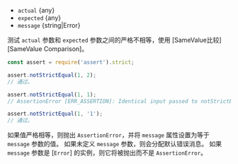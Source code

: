 <!-- YAML
added: v0.1.21
changes:
  - version: v10.0.0
    pr-url: https://github.com/nodejs/node/pull/17003
    description: Used comparison changed from Strict Equality to `Object.is()`
-->
* `actual` {any}
* `expected` {any}
* `message` {string|Error}

测试 `actual` 参数和 `expected` 参数之间的严格不相等，使用 [SameValue比较][SameValue Comparison]。

```js
const assert = require('assert').strict;

assert.notStrictEqual(1, 2);
// 通过。

assert.notStrictEqual(1, 1);
// AssertionError [ERR_ASSERTION]: Identical input passed to notStrictEqual: 1

assert.notStrictEqual(1, '1');
// 通过。
```

如果值严格相等，则抛出 `AssertionError`，并将 `message` 属性设置为等于 `message` 参数的值。 
如果未定义 `message` 参数，则会分配默认错误消息。 
如果 `message` 参数是 [`Error`] 的实例，则它将被抛出而不是 `AssertionError`。


